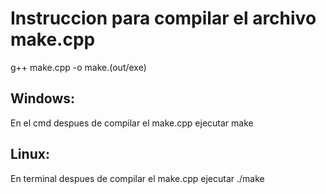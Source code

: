 # Instruccion para compilar el archivo make.cpp

g++ make.cpp -o make.(out/exe)

## Windows:

En el cmd despues de compilar el make.cpp ejecutar make

## Linux:

En terminal despues de compilar el make.cpp ejecutar ./make